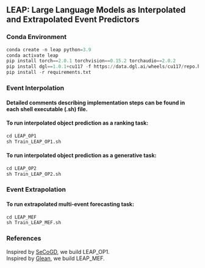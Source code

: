 ## LEAP: Large Language Models as Interpolated and Extrapolated Event Predictors

### Conda Environment

```python
conda create -n leap python=3.9
conda activate leap
pip install torch==2.0.1 torchvision==0.15.2 torchaudio==2.0.2
pip install dgl==1.0.1+cu117 -f https://data.dgl.ai/wheels/cu117/repo.html
pip install -r requirements.txt
```

### Event Interpolation

#### Detailed comments describing implementation steps can be found in each shell executable (.sh) file. 

#### To run interpolated object prediction as a ranking task: 

```python
cd LEAP_OP1
sh Train_LEAP_OP1.sh
```

#### To run interpolated object prediction as a generative task: 

```python
cd LEAP_OP2
sh Train_LEAP_OP2.sh
```

### Event Extrapolation

#### To run extrapolated multi-event forecasting task: 

```python
cd LEAP_MEF
sh Train_LEAP_MEF.sh
```

### References

Inspired by [SeCoGD](https://github.com/yecchen/SeCoGD), we build LEAP_OP1.  
Inspired by [Glean](https://github.com/amy-deng/glean), we build LEAP_MEF.  